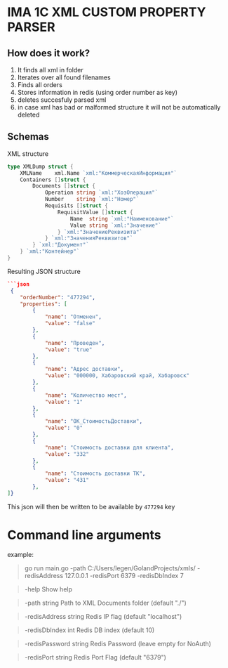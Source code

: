 # IMA 1C XML CUSTOM PROPERTY PARSER



## How does it work?  

1. It finds all xml in folder
2. Iterates over all found filenames
3. Finds all orders 
4. Stores information in redis (using order number as key)
5. deletes succesfuly parsed xml
6. in case xml has bad or malformed structure it will not be automatically deleted


## Schemas
XML structure
```go
type XMLDump struct {
	XMLName    xml.Name `xml:"КоммерческаяИнформация"`
	Containers []struct {
		Documents []struct {
			Operation string `xml:"ХозОперация"`
			Number    string `xml:"Номер"`
			Requisits []struct {
				RequisitValue []struct {
					Name  string `xml:"Наименование"`
					Value string `xml:"Значение"`
				} `xml:"ЗначениеРеквизита"`
			} `xml:"ЗначенияРеквизитов"`
		} `xml:"Документ"`
	} `xml:"Контейнер"`
}
```
Resulting JSON structure
```json
```json
 {
    "orderNumber": "477294",
    "properties": [
        {
            "name": "Отменен",
            "value": "false"
        },
        {
            "name": "Проведен",
            "value": "true"
        },
        {
            "name": "Адрес доставки",
            "value": "000000, Хабаровский край, Хабаровск"
        },
        {
            "name": "Количество мест",
            "value": "1"
        },
        {
            "name": "ОК_СтоимостьДоставки",
            "value": "0"
        },
        {
            "name": "Стоимость доставки для клиента",
            "value": "332"
        },
        {
            "name": "Стоимость доставки ТК",
            "value": "431"
        },
]}
```
This json will then be written to be available by `477294` key


# Command line arguments

example:
>go run main.go -path C:/Users/legen/GolandProjects/xmls/ -redisAddress 127.0.0.1 -redisPort 6379 -redisDbIndex 7

>-help
Show help

>-path string
Path to XML Documents folder (default "./")

>-redisAddress string
Redis IP flag (default "localhost")

>-redisDbIndex int
Redis DB index (default 10)

>-redisPassword string
Redis Password (leave empty for NoAuth)

>-redisPort string
Redis Port Flag (default "6379")
